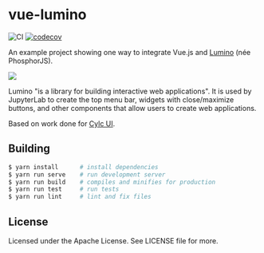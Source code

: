 # vue-lumino

![CI](https://github.com/kinow/vue-lumino/workflows/CI/badge.svg)
[![codecov](https://codecov.io/gh/kinow/vue-lumino/branch/master/graph/badge.svg)](https://codecov.io/gh/kinow/vue-lumino)

An example project showing one way to integrate Vue.js and
[Lumino](https://github.com/jupyterlab/lumino) (née PhosphorJS).

![](./demo.gif)

Lumino "is a library for building interactive web applications". It is used by JupyterLab to create the
top menu bar, widgets with close/maximize buttons, and other components that allow users to create
web applications.

Based on work done for [Cylc UI](https://github.com/cylc/cylc-ui).

## Building

```bash
$ yarn install      # install dependencies
$ yarn run serve    # run development server
$ yarn run build    # compiles and minifies for production
$ yarn run test     # run tests
$ yarn run lint     # lint and fix files
```

## License

Licensed under the Apache License. See LICENSE file for more.
